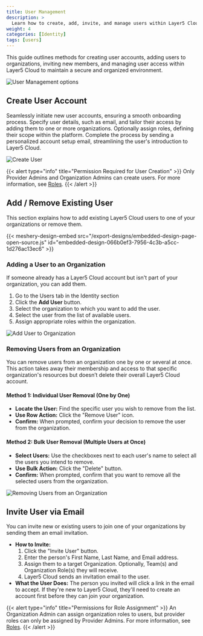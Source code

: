 ```yaml
---
title: User Management
description: >
  Learn how to create, add, invite, and manage users within Layer5 Cloud.
weight: 4
categories: [Identity]
tags: [users]
---
```


This guide outlines methods for creating user accounts, adding users to organizations, inviting new members, and managing user access within Layer5 Cloud to maintain a secure and organized environment.

![User Management options](/cloud/identity/users/org_invite.png)

## Create User Account

Seamlessly initiate new user accounts, ensuring a smooth onboarding process. Specify user details, such as email, and tailor their access by adding them to one or more organizations. Optionally assign roles, defining their scope within the platform. Complete the process by sending a personalized account setup email, streamlining the user's introduction to Layer5 Cloud.

![Create User](/cloud/identity/users/create-user.gif)

{{< alert type="info" title="Permission Required for User Creation" >}}
Only Provider Admins and Organization Admins can create users. For more information, see [Roles](/cloud/security/roles).
{{< /alert >}}

## Add / Remove Existing User

This section explains how to add existing Layer5 Cloud users to one of your organizations or remove them.

{{< meshery-design-embed  src="/export-designs/embedded-design-page-open-source.js"  id="embedded-design-066b0ef3-7956-4c3b-a5cc-1d276ac13ec6" >}}

### Adding a User to an Organization

If someone already has a Layer5 Cloud account but isn't part of your organization, you can add them.

1. Go to the Users tab in the Identity section 
2. Click the **Add User** button.
3. Select the organization to which you want to add the user.
4. Select the user from the list of available users.
5. Assign appropriate roles within the organization.

![Add User to Organization](/cloud/identity/users/add-user.gif)

### Removing Users from an Organization

You can remove users from an organization one by one or several at once. This action takes away their membership and access to that specific organization's resources but doesn’t delete their overall Layer5 Cloud account.

#### Method 1: Individual User Removal (One by One)
   * **Locate the User:** Find the specific user you wish to remove from the list.
   * **Use Row Action:** Click the "Remove User" icon.
   * **Confirm:** When prompted, confirm your decision to remove the user from the organization.

#### Method 2: Bulk User Removal (Multiple Users at Once)
   * **Select Users:** Use the checkboxes next to each user's name to select all the users you intend to remove.
   * **Use Bulk Action:** Click the "Delete" button.
   * **Confirm:** When prompted, confirm that you want to remove all the selected users from the organization.

![Removing Users from an Organization](/cloud/identity/users/remove_user.png)

## Invite User via Email

You can invite new or existing users to join one of your organizations by sending them an email invitation.

* **How to Invite:**
    1.  Click the "Invite User" button.
    2.  Enter the person's First Name, Last Name, and Email address.
    3.  Assign them to a target Organization. Optionally, Team(s) and Organization Role(s) they will receive.
    4.  Layer5 Cloud sends an invitation email to the user.
* **What the User Does:** The person you invited will click a link in the email to accept. If they're new to Layer5 Cloud, they'll need to create an account first before they can join your organization.

{{< alert type="info" title="Permissions for Role Assignment" >}}
An Organization Admin can assign organization roles to users, but provider roles can only be assigned by Provider Admins. For more information, see [Roles](/cloud/security/roles).
{{< /alert >}}
